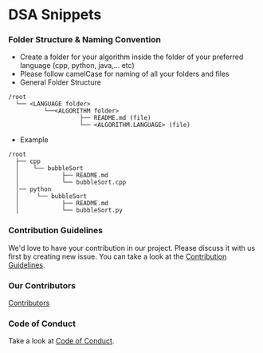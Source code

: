 # DSA Snippets

### Folder Structure & Naming Convention

- Create a folder for your algorithm inside the folder of your preferred language (cpp, python, java,... etc)
- Please follow camelCase for naming of all your folders and files
- General Folder Structure
```
/root
  └── <LANGUAGE folder>
          └──<ALGORITHM folder>
                    ├── README.md (file)
                    └── <ALGORITHM.LANGUAGE> (file)
```
- Example
```
/root
  ├── cpp
  │    └── bubbleSort
  │            ├── README.md
  │            └── bubbleSort.cpp
  │── python
  │     └── bubbleSort
  │            ├── README.md
  │            └── bubbleSort.py
```
### Contribution Guidelines

We'd love to have your contribution in our project.
Please discuss it with us first by creating new issue.
You can take a look at the [Contribution Guidelines](CONTRIBUTING.md).

### Our Contributors

[Contributors](CONTRIBUTORS.md)

### Code of Conduct

Take a look at [Code of Conduct](CODE_OF_CONDUCT.md).

